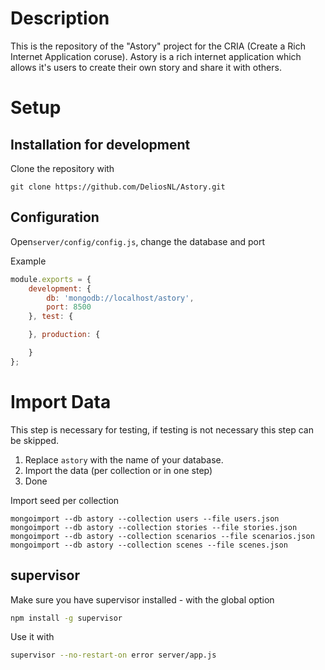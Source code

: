 Description
===========
This is the repository of the "Astory" project for the CRIA (Create a Rich Internet Application coruse). Astory is a rich internet application which allows it's users to create their own story and share it with others. 

Setup
=====
Installation for development
----------------------------

Clone the repository with
```
git clone https://github.com/DeliosNL/Astory.git
```

Configuration
----------
Open```server/config/config.js```,  change the database and port

Example
```javascript
module.exports = {
    development: {
        db: 'mongodb://localhost/astory',
        port: 8500
    }, test: {

    }, production: {

    }
};
```
Import Data
===========
This step is necessary for testing, if testing is not necessary this step can be skipped.
1. Replace ```astory``` with the name of your database.
2. Import the data (per collection or in one step)
3. Done


Import seed per collection
```
mongoimport --db astory --collection users --file users.json
mongoimport --db astory --collection stories --file stories.json
mongoimport --db astory --collection scenarios --file scenarios.json
mongoimport --db astory --collection scenes --file scenes.json
```


supervisor
----------
Make sure you have supervisor installed - with the global option

```sh
npm install -g supervisor
```

Use it with
```sh
supervisor --no-restart-on error server/app.js
```



